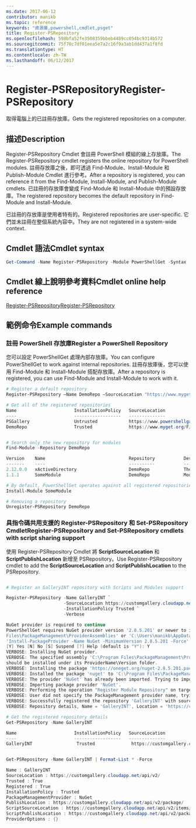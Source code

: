 ```yaml
---
ms.date: 2017-06-12
contributor: manikb
ms.topic: reference
keywords: "資源庫,powershell,cmdlet,psget"
title: Register-PSRepository
ms.openlocfilehash: 598bfa52fe3508359bbeb4489cc054bc9314b572
ms.sourcegitcommit: 75f70c7df01eea5e7a2c16f9a3ab1dd437a1f8fd
ms.translationtype: HT
ms.contentlocale: zh-TW
ms.lasthandoff: 06/12/2017
---
```

# <a name="register-psrepository"></a><span data-ttu-id="d1db4-103">Register-PSRepository</span><span class="sxs-lookup"><span data-stu-id="d1db4-103">Register-PSRepository</span></span>

<span data-ttu-id="d1db4-104">取得電腦上的已註冊存放庫。</span><span class="sxs-lookup"><span data-stu-id="d1db4-104">Gets the registered repositories on a computer.</span></span>

## <a name="description"></a><span data-ttu-id="d1db4-105">描述</span><span class="sxs-lookup"><span data-stu-id="d1db4-105">Description</span></span>

<span data-ttu-id="d1db4-106">Register-PSRepository Cmdlet 會註冊 PowerShell 模組的線上存放庫。</span><span class="sxs-lookup"><span data-stu-id="d1db4-106">The Register-PSRepository cmdlet registers the online repository for PowerShell modules.</span></span> <span data-ttu-id="d1db4-107">註冊存放庫之後，即可透過 Find-Module、Install-Module 和 Publish-Module Cmdlet 進行參考。</span><span class="sxs-lookup"><span data-stu-id="d1db4-107">After a repository is registered, you can reference it from the Find-Module, Install-Module, and Publish-Module cmdlets.</span></span> <span data-ttu-id="d1db4-108">已註冊的存放庫會變成 Find-Module 和 Install-Module 中的預設存放庫。</span><span class="sxs-lookup"><span data-stu-id="d1db4-108">The registered repository becomes the default repository in Find-Module and Install-Module.</span></span> 

<span data-ttu-id="d1db4-109">已註冊的存放庫是使用者特有的。</span><span class="sxs-lookup"><span data-stu-id="d1db4-109">Registered repositories are user-specific.</span></span> <span data-ttu-id="d1db4-110">它們並未註冊在整個系統內容中。</span><span class="sxs-lookup"><span data-stu-id="d1db4-110">They are not registered in a system-wide context.</span></span>


## <a name="cmdlet-syntax"></a><span data-ttu-id="d1db4-111">Cmdlet 語法</span><span class="sxs-lookup"><span data-stu-id="d1db4-111">Cmdlet syntax</span></span>

```powershell
Get-Command -Name Register-PSRepository -Module PowerShellGet -Syntax
```
## <a name="cmdlet-online-help-reference"></a><span data-ttu-id="d1db4-112">Cmdlet 線上說明參考資料</span><span class="sxs-lookup"><span data-stu-id="d1db4-112">Cmdlet online help reference</span></span>

[<span data-ttu-id="d1db4-113">Register-PSRepository</span><span class="sxs-lookup"><span data-stu-id="d1db4-113">Register-PSRepository</span></span>](http://go.microsoft.com/fwlink/?LinkID=517129)

## <a name="example-commands"></a><span data-ttu-id="d1db4-114">範例命令</span><span class="sxs-lookup"><span data-stu-id="d1db4-114">Example commands</span></span>

### <a name="register-a-powershell-repository"></a><span data-ttu-id="d1db4-115">註冊 PowerShell 存放庫</span><span class="sxs-lookup"><span data-stu-id="d1db4-115">Register a PowerShell Repository</span></span>
<span data-ttu-id="d1db4-116">您可以設定 PowerShellGet 處理內部存放庫。</span><span class="sxs-lookup"><span data-stu-id="d1db4-116">You can configure PowerShellGet to work against internal repositories.</span></span> <span data-ttu-id="d1db4-117">註冊存放庫後，您可以使用 Find-Module 和 Install-Module 搭配存放庫。</span><span class="sxs-lookup"><span data-stu-id="d1db4-117">After a repository is registered, you can use Find-Module and Install-Module to work with it.</span></span>

```powershell
# Register a default repository
Register-PSRepository –Name DemoRepo –SourceLocation "https://www.myget.org/F/powershellgetdemo/api/v2" –InstallationPolicy –Trusted

# Get all of the registered repositories
Name                      InstallationPolicy   SourceLocation
----                      ------------------   --------------
PSGallery                 Untrusted            https://www.powershellgallery.com/api/v2/
DemoRepo                  Trusted              https://www.myget.org/F/powershellgetdemo/api/v2


# Search only the new repository for modules
Find-Module -Repository DemoRepo

Version    Name                                Repository           Description
-------    ----                                ----------           -----------
2.12.0.0   xActiveDirectory                    DemoRepo             The xActiveDirectory module is originally part of the Windows PowerShell Desired State Configuration (DSC) Resource Kit. This version has been modified for use in Azure. This module contains the xADD...
1.1.1      SomeModule                          DemoRepo             Module description.

# By default, PowerShellGet operates against all registered repositories when none is specified. In this example, the “SomeModule” module is installed from the DemoRepo.
Install-Module SomeModule

# Removing a repository
Unregister-PSRepository DemoRepo
```


### <a name="register-psrepository-and-set-psrepository-cmdlets-with-script-sharing-support"></a><span data-ttu-id="d1db4-118">具指令碼共用支援的 Register-PSRepository 和 Set-PSRepository Cmdlet</span><span class="sxs-lookup"><span data-stu-id="d1db4-118">Register-PSRepository and Set-PSRepository cmdlets with script sharing support</span></span>

<span data-ttu-id="d1db4-119">使用 Register-PSRepository Cmdlet 將 **ScriptSourceLocation** 和 **ScriptPublishLocation** 新增至 PSRepository。</span><span class="sxs-lookup"><span data-stu-id="d1db4-119">Use Register-PSRepository cmdlet to add the **ScriptSourceLocation** and **ScriptPublishLocation** to the PSRepository.</span></span>

```powershell

# Register an GalleryINT repository with Scripts and Modules support

Register-PSRepository -Name GalleryINT `
                      -SourceLocation https://customgallery.cloudapp.net `
                      -InstallationPolicy Trusted `
                      -Verbose

NuGet provider is required to continue
PowerShellGet requires NuGet provider version '2.8.5.201' or newer to interact with NuGet-based repositories. The NuGet provider must be available in 'C:\Program
Files\PackageManagement\ProviderAssemblies' or 'C:\Users\manikb\AppData\Local\PackageManagement\ProviderAssemblies'. You can also install the NuGet provider by running
'Install-PackageProvider -Name NuGet -MinimumVersion 2.8.5.201 -Force'. Do you want PowerShellGet to install and import the NuGet provider now?
[Y] Yes [N] No [S] Suspend [?] Help (default is "Y"): Y
VERBOSE: Installing NuGet provider.
VERBOSE: The specified assembly 'C:\Program Files\PackageManagement\ProviderAssemblies\nuget-anycpu.exe' is installed at top level directory. However it is recommended that the assemblies
should be installed under its ProviderName\Version folder.
VERBOSE: Installing the package 'https://oneget.org/nuget-2.8.5.201.package.swidtag'.
VERBOSE: Installed the package 'nuget' to 'C:\Program Files\PackageManagement\ProviderAssemblies\nuget\2.8.5.201\Microsoft.PackageManagement.NuGetProvider.dll'.
VERBOSE: The provider 'NuGet' has already been imported. Trying to import it again.
VERBOSE: Importing package provider 'NuGet'.
VERBOSE: Performing the operation "Register Module Repository" on target "Module Repository 'GalleryINT' (https://customgallery.cloudapp.net/) in provider 'PowerShellGet'".
VERBOSE: User did not specify the PackageManagement provider name, trying with the provider name 'NuGet'.
VERBOSE: Successfully registered the repository 'GalleryINT' with source location 'https://customgallery.cloudapp.net/api/v2/'.
VERBOSE: Repository details, Name = 'GalleryINT', Location = 'https://customgallery.cloudapp.net/api/v2/'; IsTrusted = 'True'; IsRegistered = 'True'.

# Get the registered repository details
Get-PSRepository -Name GalleryINT

Name                      InstallationPolicy   SourceLocation
----                      ------------------   --------------
GalleryINT                 Trusted              https://customgallery.cloudapp.net/api/v2/


Get-PSRepository -Name GalleryINT | Format-List * -Force

Name : GalleryINT
SourceLocation : https://customgallery.cloudapp.net/api/v2/
Trusted : True
Registered : True
InstallationPolicy : Trusted
PackageManagementProvider : NuGet
PublishLocation : https://customgallery.cloudapp.net/api/v2/package/
ScriptSourceLocation : https://customgallery.cloudapp.net/api/v2/items/psscript/
ScriptPublishLocation : https://customgallery.cloudapp.net/api/v2/package/
ProviderOptions : {}

```

